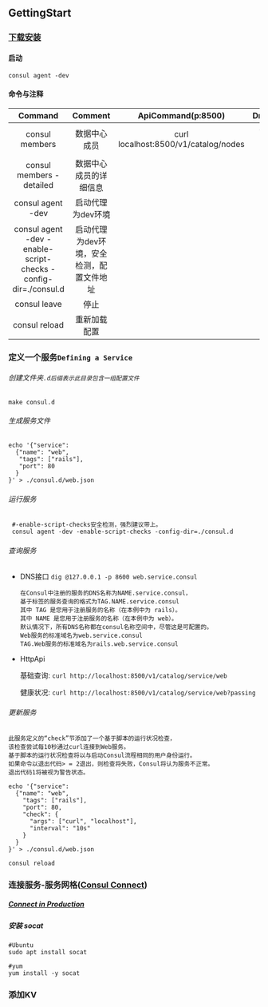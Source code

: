 ## GettingStart

### [下载安装](https://www.consul.io/downloads.html)
#### 启动
    consul agent -dev
#### 命令与注释
|Command|Comment|ApiCommand(p:8500)|DnsInterface(p:8600)
| :--------:   | :-----:|:-----: |:-----:   |
| consul members |数据中心成员  | curl localhost:8500/v1/catalog/nodes | dig @127.0.0.1 -p 8600 Judiths-MBP.node.consul |
| consul members -detailed| 数据中心成员的详细信息
| consul agent -dev|启动代理为dev环境
| consul agent -dev -enable-script-checks -config-dir=./consul.d|启动代理为dev环境，安全检测，配置文件地址
| consul leave|停止
| consul reload|重新加载配置

### 定义一个服务`Defining a Service`

###### 创建文件夹`.d后缀表示此目录包含一组配置文件`    
    make consul.d
    
###### 生成服务文件
```
echo '{"service":
  {"name": "web",
   "tags": ["rails"],
   "port": 80
  }
}' > ./consul.d/web.json

```
###### 运行服务
     #-enable-script-checks安全检测，强烈建议带上。
     consul agent -dev -enable-script-checks -config-dir=./consul.d
###### 查询服务       
* DNS接口 ```dig @127.0.0.1 -p 8600 web.service.consul```
    ~~~
    在Consul中注册的服务的DNS名称为NAME.service.consul，
    基于标签的服务查询的格式为TAG.NAME.service.consul
    其中 TAG 是您用于注册服务的名称（在本例中为 rails）。
    其中 NAME 是您用于注册服务的名称（在本例中为 web）。
    默认情况下，所有DNS名称都在consul名称空间中，尽管这是可配置的。
    Web服务的标准域名为web.service.consul
    TAG.Web服务的标准域名为rails.web.service.consul
    ~~~  
    
     
* HttpApi 

    基础查询: ```curl http://localhost:8500/v1/catalog/service/web```
    
    健康状况: ```curl http://localhost:8500/v1/catalog/service/web?passing```
###### 更新服务 
~~~
此服务定义的“check”节添加了一个基于脚本的运行状况检查，
该检查尝试每10秒通过curl连接到Web服务。
基于脚本的运行状况检查将以与启动Consul流程相同的用户身份运行。
如果命令以退出代码> = 2退出，则检查将失败，Consul将认为服务不正常。
退出代码1将被视为警告状态。
~~~
```
echo '{"service":
  {"name": "web",
    "tags": ["rails"],
    "port": 80,
    "check": {
      "args": ["curl", "localhost"],
      "interval": "10s"
    }
  }
}' > ./consul.d/web.json
``` 
`consul reload`  

### 连接服务-服务网格([Consul Connect](https://learn.hashicorp.com/consul/getting-started/connect))
##### [Connect in Production](https://learn.hashicorp.com/consul/developer-mesh/connect-production)

##### 安装 socat
    #Ubuntu 
    sudo apt install socat
    
    #yum
    yum install -y socat
    
### 添加KV    